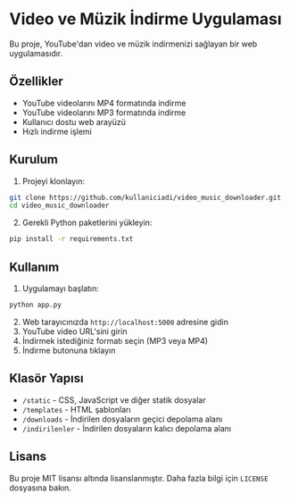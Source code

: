 # Video ve Müzik İndirme Uygulaması

Bu proje, YouTube'dan video ve müzik indirmenizi sağlayan bir web uygulamasıdır.

## Özellikler

- YouTube videolarını MP4 formatında indirme
- YouTube videolarını MP3 formatında indirme
- Kullanıcı dostu web arayüzü
- Hızlı indirme işlemi

## Kurulum

1. Projeyi klonlayın:
```bash
git clone https://github.com/kullaniciadi/video_music_downloader.git
cd video_music_downloader
```

2. Gerekli Python paketlerini yükleyin:
```bash
pip install -r requirements.txt
```

## Kullanım

1. Uygulamayı başlatın:
```bash
python app.py
```

2. Web tarayıcınızda `http://localhost:5000` adresine gidin
3. YouTube video URL'sini girin
4. İndirmek istediğiniz formatı seçin (MP3 veya MP4)
5. İndirme butonuna tıklayın

## Klasör Yapısı

- `/static` - CSS, JavaScript ve diğer statik dosyalar
- `/templates` - HTML şablonları
- `/downloads` - İndirilen dosyaların geçici depolama alanı
- `/indirilenler` - İndirilen dosyaların kalıcı depolama alanı

## Lisans

Bu proje MIT lisansı altında lisanslanmıştır. Daha fazla bilgi için `LICENSE` dosyasına bakın.
